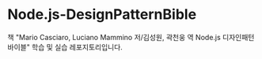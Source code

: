 # Node.js-DesignPatternBible
책 "Mario Casciaro, Luciano Mammino 저/김성원, 곽천웅 역 Node.js 디자인패턴바이블" 학습 및 실습 레포지토리입니다.

